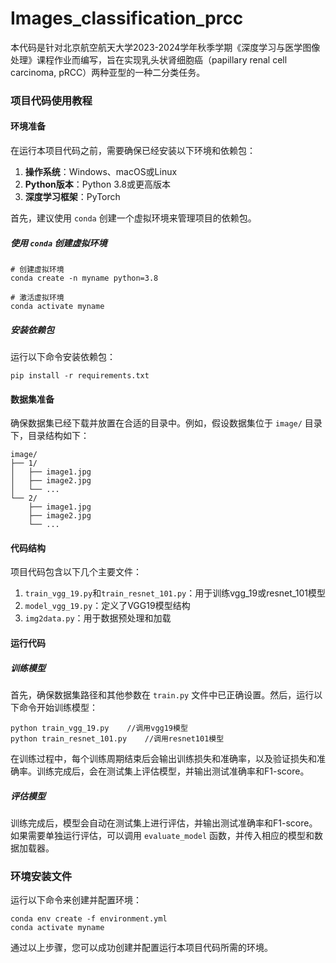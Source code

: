 # Images_classification_prcc
本代码是针对北京航空航天大学2023-2024学年秋季学期《深度学习与医学图像处理》课程作业而编写，旨在实现乳头状肾细胞癌（papillary renal cell carcinoma, pRCC）两种亚型的一种二分类任务。

### 项目代码使用教程

#### 环境准备

在运行本项目代码之前，需要确保已经安装以下环境和依赖包：

1. **操作系统**：Windows、macOS或Linux
2. **Python版本**：Python 3.8或更高版本
3. **深度学习框架**：PyTorch

首先，建议使用 `conda` 创建一个虚拟环境来管理项目的依赖包。

##### 使用 `conda` 创建虚拟环境

```
# 创建虚拟环境
conda create -n myname python=3.8

# 激活虚拟环境
conda activate myname
```

##### 安装依赖包

运行以下命令安装依赖包：

```
pip install -r requirements.txt
```

#### 数据集准备

确保数据集已经下载并放置在合适的目录中。例如，假设数据集位于 `image/` 目录下，目录结构如下：

```
image/
├── 1/
│   ├── image1.jpg
│   ├── image2.jpg
│   └── ...
└── 2/
    ├── image1.jpg
    ├── image2.jpg
    └── ...
```

#### 代码结构

项目代码包含以下几个主要文件：

1. `train_vgg_19.py`和`train_resnet_101.py`：用于训练vgg_19或resnet_101模型
2. `model_vgg_19.py`：定义了VGG19模型结构
3. `img2data.py`：用于数据预处理和加载

#### 运行代码

##### 训练模型

首先，确保数据集路径和其他参数在 `train.py` 文件中已正确设置。然后，运行以下命令开始训练模型：

```
python train_vgg_19.py    //调用vgg19模型
python train_resnet_101.py    //调用resnet101模型
```

在训练过程中，每个训练周期结束后会输出训练损失和准确率，以及验证损失和准确率。训练完成后，会在测试集上评估模型，并输出测试准确率和F1-score。

##### 评估模型

​	训练完成后，模型会自动在测试集上进行评估，并输出测试准确率和F1-score。如果需要单独运行评估，可以调用 `evaluate_model` 函数，并传入相应的模型和数据加载器。

### 环境安装文件

运行以下命令来创建并配置环境：

```
conda env create -f environment.yml
conda activate myname
```

通过以上步骤，您可以成功创建并配置运行本项目代码所需的环境。
